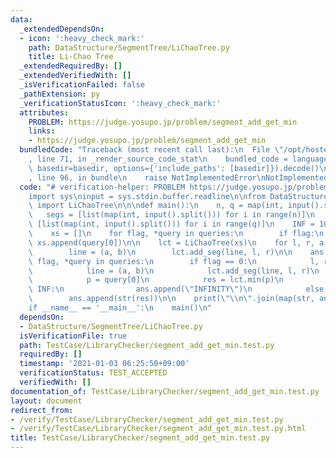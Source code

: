 ```yaml
---
data:
  _extendedDependsOn:
  - icon: ':heavy_check_mark:'
    path: DataStructure/SegmentTree/LiChaoTree.py
    title: Li-Chao Tree
  _extendedRequiredBy: []
  _extendedVerifiedWith: []
  _isVerificationFailed: false
  _pathExtension: py
  _verificationStatusIcon: ':heavy_check_mark:'
  attributes:
    PROBLEM: https://judge.yosupo.jp/problem/segment_add_get_min
    links:
    - https://judge.yosupo.jp/problem/segment_add_get_min
  bundledCode: "Traceback (most recent call last):\n  File \"/opt/hostedtoolcache/Python/3.9.1/x64/lib/python3.9/site-packages/onlinejudge_verify/documentation/build.py\"\
    , line 71, in _render_source_code_stat\n    bundled_code = language.bundle(stat.path,\
    \ basedir=basedir, options={'include_paths': [basedir]}).decode()\n  File \"/opt/hostedtoolcache/Python/3.9.1/x64/lib/python3.9/site-packages/onlinejudge_verify/languages/python.py\"\
    , line 96, in bundle\n    raise NotImplementedError\nNotImplementedError\n"
  code: "# verification-helper: PROBLEM https://judge.yosupo.jp/problem/segment_add_get_min\n\
    import sys\ninput = sys.stdin.buffer.readline\n\nfrom DataStructure.SegmentTree.LiChaoTree\
    \ import LiChaoTree\n\n\ndef main():\n    n, q = map(int, input().split())\n \
    \   segs = [list(map(int, input().split())) for i in range(n)]\n    queries =\
    \ [list(map(int, input().split())) for i in range(q)]\n    INF = 10 ** 18\n\n\
    \    xs = []\n    for flag, *query in queries:\n        if flag:\n           \
    \ xs.append(query[0])\n\n    lct = LiChaoTree(xs)\n    for l, r, a, b in segs:\n\
    \        line = (a, b)\n        lct.add_seg(line, l, r)\n\n    ans = []\n    for\
    \ flag, *query in queries:\n        if flag == 0:\n            l, r, a, b = query\n\
    \            line = (a, b)\n            lct.add_seg(line, l, r)\n        else:\n\
    \            p = query[0]\n            res = lct.min(p)\n            if res ==\
    \ INF:\n                ans.append(\"INFINITY\")\n            else:\n        \
    \        ans.append(str(res))\n\n    print(\"\\n\".join(map(str, ans)))\n\n\n\
    if __name__ == '__main__':\n    main()\n"
  dependsOn:
  - DataStructure/SegmentTree/LiChaoTree.py
  isVerificationFile: true
  path: TestCase/LibraryChecker/segment_add_get_min.test.py
  requiredBy: []
  timestamp: '2021-01-03 06:25:50+09:00'
  verificationStatus: TEST_ACCEPTED
  verifiedWith: []
documentation_of: TestCase/LibraryChecker/segment_add_get_min.test.py
layout: document
redirect_from:
- /verify/TestCase/LibraryChecker/segment_add_get_min.test.py
- /verify/TestCase/LibraryChecker/segment_add_get_min.test.py.html
title: TestCase/LibraryChecker/segment_add_get_min.test.py
---
```

